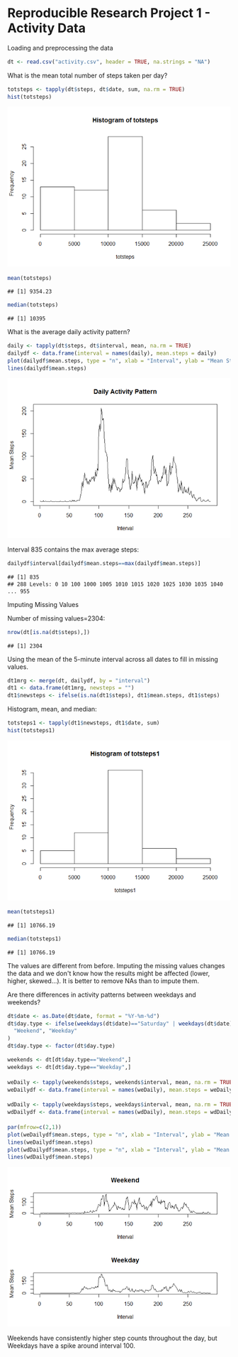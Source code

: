 # Reproducible Research Project 1 - Activity Data

Loading and preprocessing the data


```r
dt <- read.csv("activity.csv", header = TRUE, na.strings = "NA")
```

What is the mean total number of steps taken per day?


```r
totsteps <- tapply(dt$steps, dt$date, sum, na.rm = TRUE)
hist(totsteps)
```

![](unnamed-chunk-2-1.png)

```r
mean(totsteps)
```

```
## [1] 9354.23
```

```r
median(totsteps)
```

```
## [1] 10395
```

What is the average daily activity pattern?


```r
daily <- tapply(dt$steps, dt$interval, mean, na.rm = TRUE)
dailydf <- data.frame(interval = names(daily), mean.steps = daily)
plot(dailydf$mean.steps, type = "n", xlab = "Interval", ylab = "Mean Steps", main="Daily Activity Pattern")
lines(dailydf$mean.steps)
```

![](unnamed-chunk-3-1.png)

Interval 835 contains the max average steps:

```r
dailydf$interval[dailydf$mean.steps==max(dailydf$mean.steps)]
```

```
## [1] 835
## 288 Levels: 0 10 100 1000 1005 1010 1015 1020 1025 1030 1035 1040 ... 955
```

Imputing Missing Values

Number of missing values=2304:

```r
nrow(dt[is.na(dt$steps),])
```

```
## [1] 2304
```

Using the mean of the 5-minute interval across all dates to fill in missing values.

```r
dt1mrg <- merge(dt, dailydf, by = "interval")
dt1 <- data.frame(dt1mrg, newsteps = "")
dt1$newsteps <- ifelse(is.na(dt1$steps), dt1$mean.steps, dt1$steps)
```

Histogram, mean, and median:

```r
totsteps1 <- tapply(dt1$newsteps, dt1$date, sum)
hist(totsteps1)
```

![](unnamed-chunk-7-1.png)

```r
mean(totsteps1)
```

```
## [1] 10766.19
```

```r
median(totsteps1)
```

```
## [1] 10766.19
```

The values are different from before. Imputing the missing values changes the data and we don't know how the results might be affected (lower, higher, skewed...).  It is better to remove NAs than to impute them.


Are there differences in activity patterns between weekdays and weekends?


```r
dt$date <- as.Date(dt$date, format = "%Y-%m-%d")
dt$day.type <- ifelse(weekdays(dt$date)=="Saturday" | weekdays(dt$date) == "Sunday",
  "Weekend", "Weekday"
)
dt$day.type <- factor(dt$day.type)
```


```r
weekends <- dt[dt$day.type=="Weekend",]
weekdays <- dt[dt$day.type=="Weekday",]

weDaily <- tapply(weekends$steps, weekends$interval, mean, na.rm = TRUE)
weDailydf <- data.frame(interval = names(weDaily), mean.steps = weDaily)

wdDaily <- tapply(weekdays$steps, weekdays$interval, mean, na.rm = TRUE)
wdDailydf <- data.frame(interval = names(wdDaily), mean.steps = wdDaily)

par(mfrow=c(2,1))
plot(weDailydf$mean.steps, type = "n", xlab = "Interval", ylab = "Mean Steps", main = "Weekend")
lines(weDailydf$mean.steps)
plot(wdDailydf$mean.steps, type = "n", xlab = "Interval", ylab = "Mean Steps", main = "Weekday")
lines(wdDailydf$mean.steps)
```

![](unnamed-chunk-9-1.png)

Weekends have consistently higher step counts throughout the day, but Weekdays have a spike around interval 100.
